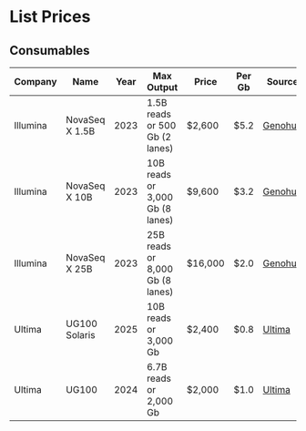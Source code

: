 # List Prices

## Consumables

| Company  | Name           | Year | Max Output                      | Price   | Per Gb  | Source  |
|----------|----------------|------|---------------------------------|---------|---------|---------|
| Illumina | NovaSeq X 1.5B | 2023 | 1.5B reads or 500 Gb (2 lanes)  | $2,600  | $5.2    | [Genohub](https://genohub.com/ngs-sequencer/2/illumina-novaseq-x/) |
| Illumina | NovaSeq X 10B  | 2023 | 10B reads or 3,000 Gb (8 lanes) | $9,600  | $3.2    | [Genohub](https://genohub.com/ngs-sequencer/2/illumina-novaseq-x/) |
| Illumina | NovaSeq X 25B  | 2023 | 25B reads or 8,000 Gb (8 lanes) | $16,000 | $2.0    | [Genohub](https://genohub.com/ngs-sequencer/2/illumina-novaseq-x/) |
| Ultima   | UG100 Solaris  | 2025 | 10B reads or 3,000 Gb           | $2,400  | $0.8    | [Ultima](https://www.ultimagenomics.com/products/ug-100-sequencing-platform/) |
| Ultima   | UG100          | 2024 | 6.7B reads or 2,000 Gb          | $2,000  | $1.0    | [Ultima](https://www.ultimagenomics.com/products/ug-100-sequencing-platform/) |



